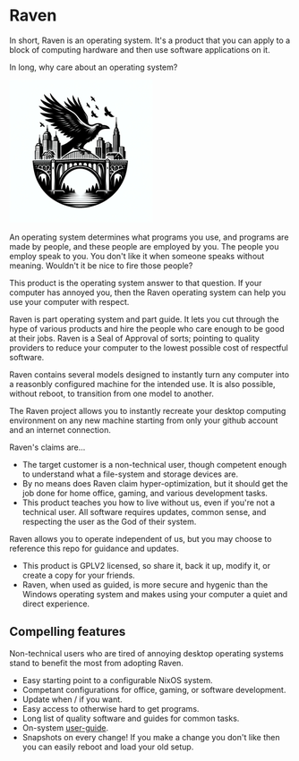 # Raven

In short, Raven is an operating system. It's a product that you can apply to a
block of computing hardware and then use software applications on it.

In long, why care about an operating system?

<img src="logo.png" width="256" height="256">

An operating system determines what programs you use, and programs are
made by people, and these people are employed by you. The people you employ
speak to you. You don't like it when someone speaks without meaning. Wouldn't
it be nice to fire those people?

This product is the operating system answer to that question. If your computer
has annoyed you, then the Raven operating system can help you use your computer
with respect.

Raven is part operating system and part guide. It lets you cut through the hype
of various products and hire the people who care enough to be good at their jobs.
Raven is a Seal of Approval of sorts; pointing to quality providers to reduce your
computer to the lowest possible cost of respectful software.

Raven contains several models designed to instantly turn any computer
into a reasonbly configured machine for the intended use. It is also possible,
without reboot, to transition from one model to another.

The Raven project allows you to instantly recreate your desktop computing
environment on any new machine starting from only your github account and an
internet connection.

Raven's claims are...
- The target customer is a non-technical user, though competent enough to understand
  what a file-system and storage devices are.
- By no means does Raven claim hyper-optimization, but it should get the job done
  for home office, gaming, and various development tasks.
- This product teaches you how to live without us, even if you're not a technical
  user. All software requires updates, common sense, and respecting the user as
  the God of their system.

Raven allows you to operate independent of us, but you may choose to reference
this repo for guidance and updates.

- This product is GPLV2 licensed, so share it, back it up, modify it, or create a copy
  for your friends. 
- Raven, when used as guided, is more secure and hygenic than the Windows operating
  system and makes using your computer a quiet and direct experience.

## Compelling features
Non-technical users who are tired of annoying desktop operating systems stand
to benefit the most from adopting Raven.

- Easy starting point to a configurable NixOS system.
- Competant configurations for office, gaming, or software development.
- Update when / if you want.
- Easy access to otherwise hard to get programs.
- Long list of quality software and guides for common tasks.
- On-system [user-guide](./docs/user-guide.md).
- Snapshots on every change! If you make a change you don't like then
  you can easily reboot and load your old setup.
